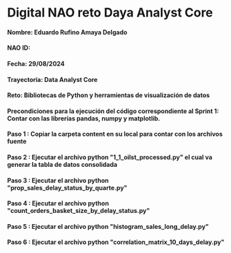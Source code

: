 # Digital NAO reto Daya Analyst Core

#### Nombre: Eduardo Rufino Amaya Delgado
#### NAO ID: 
#### Fecha: 29/08/2024
#### Trayectoria: Data Analyst Core
#### Reto: Bibliotecas de Python y herramientas de visualización de datos

#### Precondiciones para la ejecución del código correspondiente al Sprint 1: Contar con las librerías pandas, numpy y matplotlib.

#### Paso 1 : Copiar la carpeta content en su local para contar con los archivos fuente
#### Paso 2 : Ejecutar el archivo python "1_1_oilst_processed.py" el cual va generar la tabla de datos consolidada
#### Paso 3 : Ejecutar el archivo python "prop_sales_delay_status_by_quarte.py"
#### Paso 4 : Ejecutar el archivo python "count_orders_basket_size_by_delay_status.py"
#### Paso 5 : Ejecutar el archivo python "histogram_sales_long_delay.py"
#### Paso 6 : Ejecutar el archivo python "correlation_matrix_10_days_delay.py"

